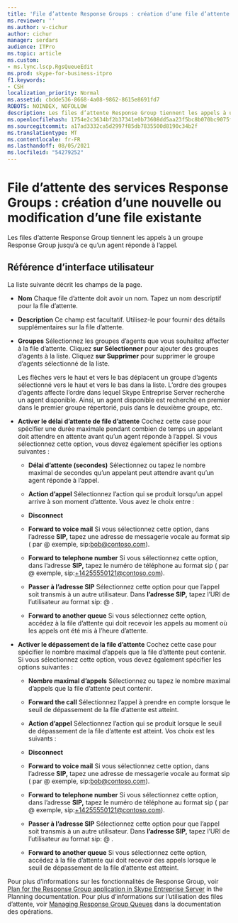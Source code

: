 ```yaml
---
title: 'File d’attente Response Groups : création d’une file d’attente ou modification d’une file d’attente existante'
ms.reviewer: ''
ms.author: v-cichur
author: cichur
manager: serdars
audience: ITPro
ms.topic: article
ms.custom:
- ms.lync.lscp.RgsQueueEdit
ms.prod: skype-for-business-itpro
f1.keywords:
- CSH
localization_priority: Normal
ms.assetid: cbdde536-8668-4a08-9862-8615e8691fd7
ROBOTS: NOINDEX, NOFOLLOW
description: Les files d’attente Response Group tiennent les appels à un groupe Response Group jusqu’à ce qu’un agent réponde à l’appel.
ms.openlocfilehash: 1754e2c3634bf2b37341e0b73608dd5aa23f5bc8b070bc9075fe1b583055ec67
ms.sourcegitcommit: a17ad3332ca5d2997f85db7835500d8190c34b2f
ms.translationtype: MT
ms.contentlocale: fr-FR
ms.lasthandoff: 08/05/2021
ms.locfileid: "54279252"
---
```

# <a name="response-groups-queue-create-new-or-edit-existing"></a>File d’attente des services Response Groups : création d’une nouvelle ou modification d’une file existante

Les files d’attente Response Group tiennent les appels à un groupe Response Group jusqu’à ce qu’un agent réponde à l’appel.

## <a name="ui-reference"></a>Référence d’interface utilisateur

La liste suivante décrit les champs de la page.

- **Nom** Chaque file d’attente doit avoir un nom. Tapez un nom descriptif pour la file d’attente.

- **Description** Ce champ est facultatif. Utilisez-le pour fournir des détails supplémentaires sur la file d’attente.

- **Groupes** Sélectionnez les groupes d’agents que vous souhaitez affecter à la file d’attente. Cliquez **sur Sélectionner** pour ajouter des groupes d’agents à la liste. Cliquez **sur Supprimer** pour supprimer le groupe d’agents sélectionné de la liste.

    Les flèches vers le haut et vers le bas déplacent un groupe d’agents sélectionné vers le haut et vers le bas dans la liste. L’ordre des groupes d’agents affecte l’ordre dans lequel Skype Entreprise Server recherche un agent disponible. Ainsi, un agent disponible est recherché en premier dans le premier groupe répertorié, puis dans le deuxième groupe, etc.

- **Activer le délai d’attente de file d’attente** Cochez cette case pour spécifier une durée maximale pendant combien de temps un appelant doit attendre en attente avant qu’un agent réponde à l’appel. Si vous sélectionnez cette option, vous devez également spécifier les options suivantes :

  - **Délai d’attente (secondes)** Sélectionnez ou tapez le nombre maximal de secondes qu’un appelant peut attendre avant qu’un agent réponde à l’appel.

  - **Action d’appel** Sélectionnez l’action qui se produit lorsqu’un appel arrive à son moment d’attente. Vous avez le choix entre :

  - **Disconnect**

  - **Forward to voice mail** Si vous sélectionnez cette option, dans l’adresse **SIP,** tapez une adresse de messagerie vocale au format sip ( par <username> @ <domainname> exemple, sip:bob@contoso.com).

  - **Forward to telephone number** Si vous sélectionnez cette option, dans l’adresse **SIP,** tapez le numéro de téléphone au format sip ( par <number> @ <domainname> exemple, sip:+14255550121@contoso.com).

  - **Passer à l’adresse SIP** Sélectionnez cette option pour que l’appel soit transmis à un autre utilisateur. Dans **l’adresse SIP,** tapez l’URI de l’utilisateur au format sip: <username> @ <domainname> .

  - **Forward to another queue** Si vous sélectionnez cette option, accédez à la file d’attente qui doit recevoir les appels au moment où les appels ont été mis à l’heure d’attente.

- **Activer le dépassement de la file d’attente** Cochez cette case pour spécifier le nombre maximal d’appels que la file d’attente peut contenir. Si vous sélectionnez cette option, vous devez également spécifier les options suivantes :

  - **Nombre maximal d’appels** Sélectionnez ou tapez le nombre maximal d’appels que la file d’attente peut contenir.

  - **Forward the call** Sélectionnez l’appel à prendre en compte lorsque le seuil de dépassement de la file d’attente est atteint.

  - **Action d’appel** Sélectionnez l’action qui se produit lorsque le seuil de dépassement de la file d’attente est atteint. Vos choix est les suivants :

  - **Disconnect**

  - **Forward to voice mail** Si vous sélectionnez cette option, dans l’adresse **SIP,** tapez une adresse de messagerie vocale au format sip ( par <username> @ <domainname> exemple, sip:bob@contoso.com).

  - **Forward to telephone number** Si vous sélectionnez cette option, dans l’adresse **SIP,** tapez le numéro de téléphone au format sip ( par <number> @ <domainname> exemple, sip:+14255550121@contoso.com).

  - **Passer à l’adresse SIP** Sélectionnez cette option pour que l’appel soit transmis à un autre utilisateur. Dans **l’adresse SIP,** tapez l’URI de l’utilisateur au format sip: <username> @ <domainname> .

  - **Forward to another queue** Si vous sélectionnez cette option, accédez à la file d’attente qui doit recevoir des appels lorsque le seuil de dépassement de la file d’attente est atteint.

Pour plus d’informations sur les fonctionnalités de Response Group, voir [Plan for the Response Group application in Skype Entreprise Server](../../../plan-your-deployment/enterprise-voice-solution/response-group.md) in the Planning documentation. Pour plus d’informations sur l’utilisation des files d’attente, voir [Managing Response Group Queues](/previous-versions/office/lync-server-2013/lync-server-2013-managing-response-group-queues) dans la documentation des opérations.